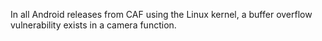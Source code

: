 In all Android releases from CAF using the Linux kernel, a buffer overflow vulnerability exists in a camera function.